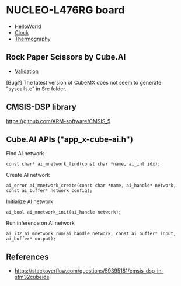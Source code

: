 # NUCLEO-L476RG board

- [HelloWorld](HelloWorld)
- [Clock](Clock)
- [Thermography](Thermography)

## Rock Paper Scissors by Cube.AI

- [Validation](RockPaperScissorsValidation)

[Bug?] The latest version of CubeMX does not seem to generate "syscalls.c" in Src folder.

## CMSIS-DSP library

https://github.com/ARM-software/CMSIS_5

## Cube.AI APIs ("app_x-cube-ai.h")

Find AI network
```
const char* ai_mnetwork_find(const char *name, ai_int idx);
```

Create AI network
```
ai_error ai_mnetwork_create(const char *name, ai_handle* network, const ai_buffer* network_config);
```

Initialize AI network
```
ai_bool ai_mnetwork_init(ai_handle network);
```

Run inference on AI network
```
ai_i32 ai_mnetwork_run(ai_handle network, const ai_buffer* input, ai_buffer* output);
```

## References

- https://stackoverflow.com/questions/59395181/cmsis-dsp-in-stm32cubeide
